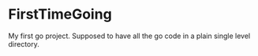 # FirstTimeGoing
My first go project. Supposed to have all the go code in a plain single level directory.
